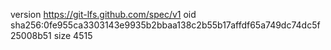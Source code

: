 version https://git-lfs.github.com/spec/v1
oid sha256:0fe955ca3303143e9935b2bbaa138c2b55b17affdf65a749dc74dc5f25008b51
size 4515
